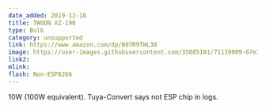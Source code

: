 ```yaml
---
date_added: 2019-12-18
title: TWOON XZ-190
type: Bulb
category: unsupported
link: https://www.amazon.com/dp/B07R9TWL38
image: https://user-images.githubusercontent.com/35885181/71119009-67e39300-2196-11ea-8971-806d13fc6631.jpg
link2: 
mlink: 
flash: Non-ESP8266
---
```

10W (100W equivalent). Tuya-Convert says not ESP chip in logs.
